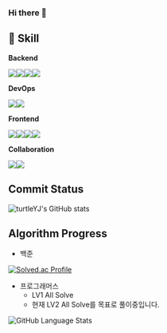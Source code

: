 ### Hi there 👋

<!--
**yooil-405/yooil-405** is a ✨ _special_ ✨ repository because its `README.md` (this file) appears on your GitHub profile.

Here are some ideas to get you started:

- 🔭 I’m currently working on ...
- 🌱 I’m currently learning ...
- 👯 I’m looking to collaborate on ...
- 🤔 I’m looking for help with ...
- 💬 Ask me about ...
- 📫 How to reach me: ...
- 😄 Pronouns: ...
- ⚡ Fun fact: ...
-->

## :wrench: Skill
<b>Backend</b>

<img src="https://img.shields.io/badge/JAVA-007396?style=for-the-badge&logo=java&logoColor=white"><img src="https://img.shields.io/badge/SPRING MVC-6DB33F?style=for-the-badge&logo=spring&logoColor=white"><img src="https://img.shields.io/badge/MAVEN-C71A36?style=for-the-badge&logo=Apache%20Maven&logoColor=white"><img src="https://img.shields.io/badge/JUNIT5-25A162?style=for-the-badge&logo=junit5&logoColor=white">

<b>DevOps</b>

<img src="https://img.shields.io/badge/ORACLE-F80000?style=for-the-badge&logo=oracle&logoColor=white"><img src="https://img.shields.io/badge/Tomcat-F8DC75?style=for-the-badge&logo=Apache%20Tomcat&logoColor=white">

<b>Frontend</b>

<img src="https://img.shields.io/badge/HTML5-E34F26?style=for-the-badge&logo=html5&logoColor=white"><img src="https://img.shields.io/badge/CSS3-1572B6?style=for-the-badge&logo=css3&logoColor=white"><img src="https://img.shields.io/badge/JAVASCRIPT-F7DF1E?style=for-the-badge&logo=javascript&logoColor=white"><img src="https://img.shields.io/badge/BOOTSTRAP-7952B3?style=for-the-badge&logo=bootstrap&logoColor=white">

<b>Collaboration</b>

<img src="https://img.shields.io/badge/NOTION-000000?style=for-the-badge&logo=notion&logoColor=white"><img src="https://img.shields.io/badge/FIGMA-F24E1E?style=for-the-badge&logo=figma&logoColor=white">



<!-- ## :dart: Target Skill -->

## Commit Status
![turtleYJ's GitHub stats](https://github-readme-stats.vercel.app/api?username=turtleYJ&show_icons=true&theme=synthwave)  

## Algorithm Progress
- 백준

[![Solved.ac Profile](http://mazassumnida.wtf/api/generate_badge?boj=yooil405)](https://solved.ac/yooil405)

- 프로그래머스
  - LV1 All Solve
  - 현재 LV2 All Solve를 목표로 풀이중입니다.


![GitHub Language Stats](https://github-readme-stats.vercel.app/api/top-langs/?username=your_username&layout=compact)



